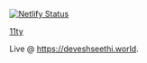 
[![Netlify Status](https://api.netlify.com/api/v1/badges/81aaa022-0136-49d4-86ee-fadc125fe830/deploy-status)](https://app.netlify.com/sites/fabulous-cuchufli-d4fe46/deploys)

[11ty](https://www.11ty.dev/)

Live @ <https://deveshseethi.world>.

